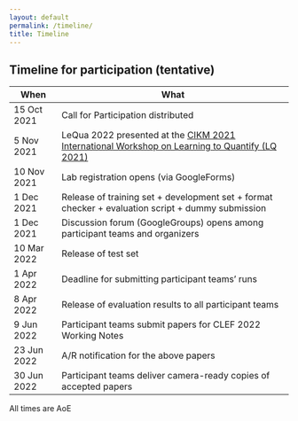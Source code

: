 ```yaml
---
layout: default
permalink: /timeline/
title: Timeline
---
```


## Timeline for participation (tentative)

| **When** | **What** |
|---|---|
| 15 Oct 2021 | Call for Participation distributed | 
| 5 Nov 2021 | LeQua 2022 presented at the [CIKM 2021 International Workshop on Learning to Quantify (LQ 2021)](https://cikmlq2021.github.io/) | 
| 10 Nov 2021 | Lab registration opens (via GoogleForms) | 
| 1 Dec 2021 | Release of training set + development set + format checker + evaluation script + dummy submission | 
| 1 Dec 2021 | Discussion forum (GoogleGroups) opens among participant teams and organizers | 
| 10 Mar 2022 | Release of test set | 
| 1 Apr 2022 | Deadline for submitting participant teams’ runs | 
| 8 Apr 2022 | Release of evaluation results to all participant teams |
| 9 Jun 2022 | Participant teams submit papers for CLEF 2022 Working Notes |
| 23 Jun 2022 | A/R notification for the above papers |
| 30 Jun 2022 | Participant teams deliver camera-ready copies of accepted papers |

All times are AoE
